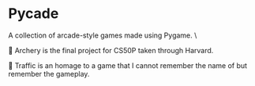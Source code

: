 # Pycade
A collection of arcade-style games made using Pygame. \

🏹 Archery is the final project for CS50P taken through Harvard.

🚦 Traffic is an homage to a game that I cannot remember the name of but remember the gameplay.

